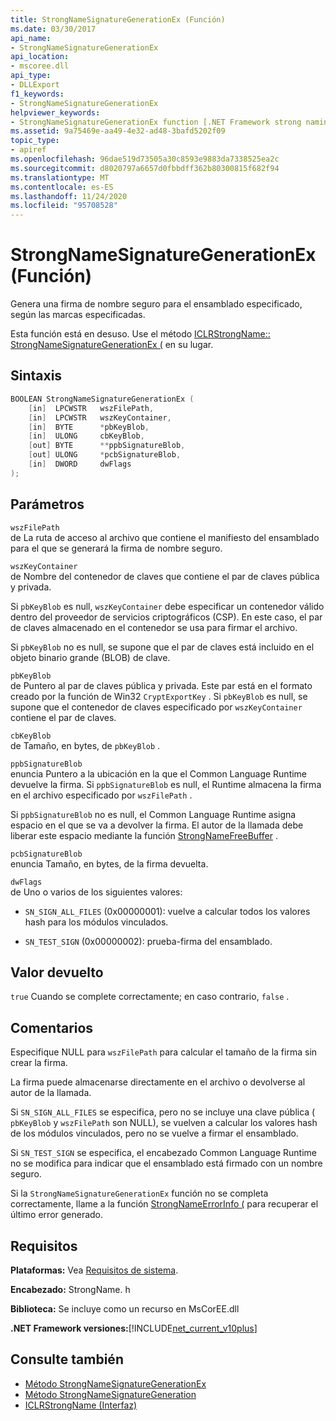 ```yaml
---
title: StrongNameSignatureGenerationEx (Función)
ms.date: 03/30/2017
api_name:
- StrongNameSignatureGenerationEx
api_location:
- mscoree.dll
api_type:
- DLLExport
f1_keywords:
- StrongNameSignatureGenerationEx
helpviewer_keywords:
- StrongNameSignatureGenerationEx function [.NET Framework strong naming]
ms.assetid: 9a75469e-aa49-4e32-ad48-3bafd5202f09
topic_type:
- apiref
ms.openlocfilehash: 96dae519d73505a30c8593e9883da7338525ea2c
ms.sourcegitcommit: d8020797a6657d0fbbdff362b80300815f682f94
ms.translationtype: MT
ms.contentlocale: es-ES
ms.lasthandoff: 11/24/2020
ms.locfileid: "95708528"
---
```

# <a name="strongnamesignaturegenerationex-function"></a>StrongNameSignatureGenerationEx (Función)

Genera una firma de nombre seguro para el ensamblado especificado, según las marcas especificadas.  
  
 Esta función está en desuso. Use el método [ICLRStrongName:: StrongNameSignatureGenerationEx (](../hosting/iclrstrongname-strongnamesignaturegenerationex-method.md) en su lugar.  
  
## <a name="syntax"></a>Sintaxis  
  
```cpp  
BOOLEAN StrongNameSignatureGenerationEx (  
    [in]  LPCWSTR   wszFilePath,  
    [in]  LPCWSTR   wszKeyContainer,  
    [in]  BYTE      *pbKeyBlob,  
    [in]  ULONG     cbKeyBlob,  
    [out] BYTE      **ppbSignatureBlob,  
    [out] ULONG     *pcbSignatureBlob,  
    [in]  DWORD     dwFlags  
);  
```  
  
## <a name="parameters"></a>Parámetros  

 `wszFilePath`  
 de La ruta de acceso al archivo que contiene el manifiesto del ensamblado para el que se generará la firma de nombre seguro.  
  
 `wszKeyContainer`  
 de Nombre del contenedor de claves que contiene el par de claves pública y privada.  
  
 Si `pbKeyBlob` es null, `wszKeyContainer` debe especificar un contenedor válido dentro del proveedor de servicios criptográficos (CSP). En este caso, el par de claves almacenado en el contenedor se usa para firmar el archivo.  
  
 Si `pbKeyBlob` no es null, se supone que el par de claves está incluido en el objeto binario grande (BLOB) de clave.  
  
 `pbKeyBlob`  
 de Puntero al par de claves pública y privada. Este par está en el formato creado por la función de Win32 `CryptExportKey` . Si `pbKeyBlob` es null, se supone que el contenedor de claves especificado por `wszKeyContainer` contiene el par de claves.  
  
 `cbKeyBlob`  
 de Tamaño, en bytes, de `pbKeyBlob` .  
  
 `ppbSignatureBlob`  
 enuncia Puntero a la ubicación en la que el Common Language Runtime devuelve la firma. Si `ppbSignatureBlob` es null, el Runtime almacena la firma en el archivo especificado por `wszFilePath` .  
  
 Si `ppbSignatureBlob` no es null, el Common Language Runtime asigna espacio en el que se va a devolver la firma. El autor de la llamada debe liberar este espacio mediante la función [StrongNameFreeBuffer](strongnamefreebuffer-function.md) .  
  
 `pcbSignatureBlob`  
 enuncia Tamaño, en bytes, de la firma devuelta.  
  
 `dwFlags`  
 de Uno o varios de los siguientes valores:  
  
- `SN_SIGN_ALL_FILES` (0x00000001): vuelve a calcular todos los valores hash para los módulos vinculados.  
  
- `SN_TEST_SIGN` (0x00000002): prueba-firma del ensamblado.  
  
## <a name="return-value"></a>Valor devuelto  

 `true` Cuando se complete correctamente; en caso contrario, `false` .  
  
## <a name="remarks"></a>Comentarios  

 Especifique NULL para `wszFilePath` para calcular el tamaño de la firma sin crear la firma.  
  
 La firma puede almacenarse directamente en el archivo o devolverse al autor de la llamada.  
  
 Si `SN_SIGN_ALL_FILES` se especifica, pero no se incluye una clave pública ( `pbKeyBlob` y `wszFilePath` son NULL), se vuelven a calcular los valores hash de los módulos vinculados, pero no se vuelve a firmar el ensamblado.  
  
 Si `SN_TEST_SIGN` se especifica, el encabezado Common Language Runtime no se modifica para indicar que el ensamblado está firmado con un nombre seguro.  
  
 Si la `StrongNameSignatureGenerationEx` función no se completa correctamente, llame a la función [StrongNameErrorInfo (](strongnameerrorinfo-function.md) para recuperar el último error generado.  
  
## <a name="requirements"></a>Requisitos  

 **Plataformas:** Vea [Requisitos de sistema](../../get-started/system-requirements.md).  
  
 **Encabezado:** StrongName. h  
  
 **Biblioteca:** Se incluye como un recurso en MsCorEE.dll  
  
 **.NET Framework versiones:**[!INCLUDE[net_current_v10plus](../../../../includes/net-current-v10plus-md.md)]  
  
## <a name="see-also"></a>Consulte también

- [Método StrongNameSignatureGenerationEx](../hosting/iclrstrongname-strongnamesignaturegenerationex-method.md)
- [Método StrongNameSignatureGeneration](../hosting/iclrstrongname-strongnamesignaturegeneration-method.md)
- [ICLRStrongName (Interfaz)](../hosting/iclrstrongname-interface.md)
